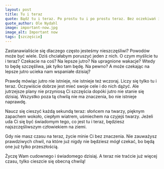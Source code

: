 ```yaml
---
layout: post
title: Tu i teraz
quote: Bądź tu i teraz. Po prostu tu i po prostu teraz. Bez oczekiwań i bez obaw, bez jutra i bez wczoraj, bez utrzymywania i bez odpychania. Z pełną przytomnością – tu i teraz.
quote_author: Ole Nydahl
image: important-now.jpg
image_alt: Important now
tags: [szczęście]
---
```


Zastanawialiście się dlaczego często jesteśmy nieszczęśliwi? Powodów może być wiele. Dziś chciałabym poruszyć jeden z nich. O czym myślicie tu i teraz? Czekacie na coś? Na lepsze jutro? Na upragnione wakacje? Wtedy to będę szczęśliwa, jak tylko tam będę. Na pewno? A może czekając na lepsze jutro ucieka nam wspaniałe dzisiaj?

Prawdę mówiąc jutro nie istnieje, nie istnieje też wczoraj. Liczy się tylko tu i teraz. Oczywiście dobrze jest mieć swoje cele i do nich dążyć. Ale jutrzejsze plany nie przyniosą Ci szczęścia dopóki jutro nie stanie się dzisiaj. Wszystko poza tą chwilą nie ma znaczenia, bo nie istnieje naprawdę.

Naucz się cieszyć każdą sekundą teraz: słońcem na twarzy, pięknym zapachem wokoło, ciepłym wiatrem, uśmiechem na czyjejś twarzy. Jeżeli uda Ci się być świadomym tego, co jest tu i teraz, będziesz najszczęśliwszym człowiekiem na ziemi.

Gdy nie masz czasu na teraz, życie minie Ci bez znaczenia. Nie zauważysz prawdziwych chwil, na które już nigdy nie będziesz mógł czekać, bo będą one już tylko przeszłością.

Życzę Wam cudownego i świadomego dzisiaj. A teraz nie traćcie już więcej czasu, tylko cieszcie się obecną chwilą!
